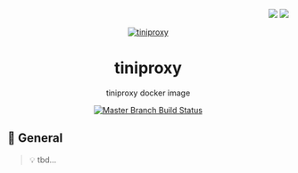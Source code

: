 <p align="right">
  <img src="http://forthebadge.com/images/badges/built-with-love.svg">
  <img src="http://forthebadge.com/images/badges/for-you.svg">
</p>

<p align="center">
  <a href="https://gitea.ocram85.com/OCram85/tiniproxy/">
    <img
      src="/OCram85/tiniproxy/raw/branch/master/assets/social-logo.png"
      alt="tiniproxy"
    >
  </a>
</p>

<h1 align="center">
  tiniproxy
</h1>

<p align="center">
  tiniproxy docker image
</p>

<p align="center">
  <a href="https://drone.ocram85.com/OCram85/tiniproxy">
    <img src="https://drone.ocram85.com/api/badges/OCram85/tiniproxy/status.svg" alt="Master Branch Build Status">
  </a>
</p>

## :book: General

> :bulb: tbd...
